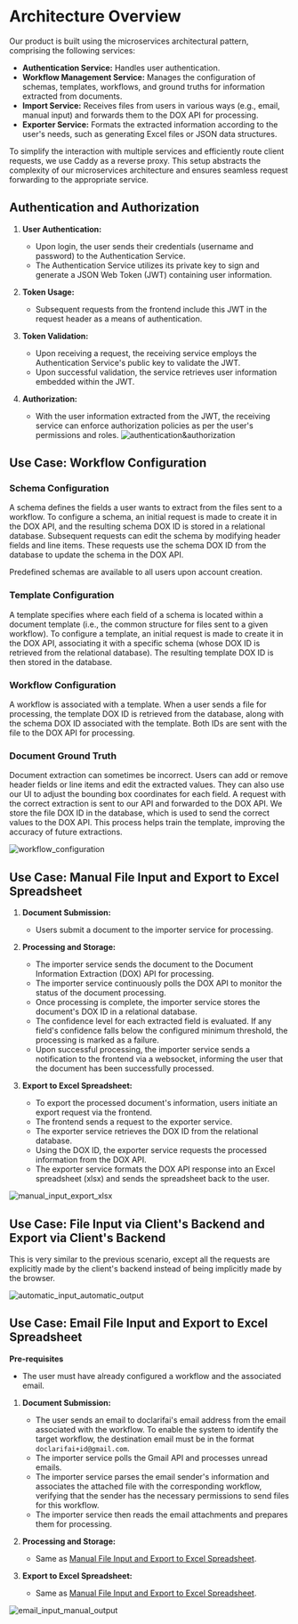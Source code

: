# Architecture Overview

Our product is built using the microservices architectural pattern, comprising the following services:

- **Authentication Service:** Handles user authentication.
- **Workflow Management Service:** Manages the configuration of schemas, templates, workflows, and ground truths for information extracted from documents.
- **Import Service:** Receives files from users in various ways (e.g., email, manual input) and forwards them to the DOX API for processing.
- **Exporter Service:** Formats the extracted information according to the user's needs, such as generating Excel files or JSON data structures.

To simplify the interaction with multiple services and efficiently route client requests, we use Caddy as a reverse proxy. This setup abstracts the complexity of our microservices architecture and ensures seamless request forwarding to the appropriate service.

## Authentication and Authorization
1. **User Authentication:**
   - Upon login, the user sends their credentials (username and password) to the Authentication Service.
   - The Authentication Service utilizes its private key to sign and generate a JSON Web Token (JWT) containing user information.

2. **Token Usage:**
   - Subsequent requests from the frontend include this JWT in the request header as a means of authentication.

3. **Token Validation:**
   - Upon receiving a request, the receiving service employs the Authentication Service's public key to validate the JWT.
   - Upon successful validation, the service retrieves user information embedded within the JWT.

4. **Authorization:**
   - With the user information extracted from the JWT, the receiving service can enforce authorization policies as per the user's permissions and roles.
![authentication&authorization](resources/authentication&authorization.png)

## Use Case: Workflow Configuration

### Schema Configuration
A schema defines the fields a user wants to extract from the files sent to a workflow. To configure a schema, an initial request is made to create it in the DOX API, and the resulting schema DOX ID is stored in a relational database. Subsequent requests can edit the schema by modifying header fields and line items. These requests use the schema DOX ID from the database to update the schema in the DOX API.

Predefined schemas are available to all users upon account creation.

### Template Configuration
A template specifies where each field of a schema is located within a document template (i.e., the common structure for files sent to a given workflow). To configure a template, an initial request is made to create it in the DOX API, associating it with a specific schema (whose DOX ID is retrieved from the relational database). The resulting template DOX ID is then stored in the database.

### Workflow Configuration
A workflow is associated with a template. When a user sends a file for processing, the template DOX ID is retrieved from the database, along with the schema DOX ID associated with the template. Both IDs are sent with the file to the DOX API for processing.

### Document Ground Truth
Document extraction can sometimes be incorrect. Users can add or remove header fields or line items and edit the extracted values. They can also use our UI to adjust the bounding box coordinates for each field. A request with the correct extraction is sent to our API and forwarded to the DOX API. We store the file DOX ID in the database, which is used to send the correct values to the DOX API. This process helps train the template, improving the accuracy of future extractions.

![workflow_configuration](resources/workflow_configuration.png)


## Use Case: Manual File Input and Export to Excel Spreadsheet

1. **Document Submission:**
   - Users submit a document to the importer service for processing.

2. **Processing and Storage:**
   - The importer service sends the document to the Document Information Extraction (DOX) API for processing.
   - The importer service continuously polls the DOX API to monitor the status of the document processing.
   - Once processing is complete, the importer service stores the document's DOX ID in a relational database.
   - The confidence level for each extracted field is evaluated. If any field's confidence falls below the configured minimum threshold, the processing is marked as a failure.
   - Upon successful processing, the importer service sends a notification to the frontend via a websocket, informing the user that the document has been successfully processed.

3. **Export to Excel Spreadsheet:**
   - To export the processed document's information, users initiate an export request via the frontend.
   - The frontend sends a request to the exporter service.
   - The exporter service retrieves the DOX ID from the relational database.
   - Using the DOX ID, the exporter service requests the processed information from the DOX API.
   - The exporter service formats the DOX API response into an Excel spreadsheet (xlsx) and sends the spreadsheet back to the user.

![manual_input_export_xlsx](resources/manual_input_manual_output.png)

## Use Case: File Input via Client's Backend and Export via Client's Backend

This is very similar to the previous scenario, except all the requests are explicitly made by the client's backend instead of being implicitly made by the browser.

![automatic_input_automatic_output](resources/automatic_input_automatic_output.png)

## Use Case: Email File Input and Export to Excel Spreadsheet

**Pre-requisites**
- The user must have already configured a workflow and the associated email.

1. **Document Submission:**
   - The user sends an email to doclarifai's email address from the email associated with the workflow. To enable the system to identify the target workflow, the destination email must be in the format `doclarifai+id@gmail.com`.
   - The importer service polls the Gmail API and processes unread emails.
   - The importer service parses the email sender's information and associates the attached file with the corresponding workflow, verifying that the sender has the necessary permissions to send files for this workflow.
   - The importer service then reads the email attachments and prepares them for processing.



2. **Processing and Storage:**
   - Same as [Manual File Input and Export to Excel Spreadsheet](#use-case-manual-file-input-and-export-to-excel-spreadsheet).

3. **Export to Excel Spreadsheet:**
   - Same as [Manual File Input and Export to Excel Spreadsheet](#use-case-manual-file-input-and-export-to-excel-spreadsheet).

![email_input_manual_output](resources/email_input_manual_output.png)
